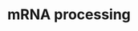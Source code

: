 ---
annotations:
- id: PW:0001073
  parent: regulatory pathway
  type: Pathway Ontology
  value: spliceosome pathway
authors:
- Nsalomonis
- MaintBot
- Khanspers
- Ddigles
- Fehrhart
- DeSl
- AlexanderPico
- Larsgw
description: 'This process describes the conversion of precursor messenger RNA into
  mature messenger RNA (mRNA). The pre-mRNA molecule undergoes three main modifications.
  These modifications are 5'' capping, 3'' polyadenylation, and RNA splicing, which
  occur in the cell nucleus before the RNA is translated.  5'' Capping: Capping of
  the pre-mRNA involves the addition of 7-methylguanosine (m7G) to the 5'' end. The
  cap protects the 5'' end of the primary RNA transcript from attack by ribonucleases
  that have specificity to the 3''5'' phosphodiester bonds.  3'' Processing: The pre-mRNA
  processing at the 3'' end of the RNA molecule involves cleavage of its 3'' end and
  then the addition of about 200 adenine residues to form a poly(A) tail. As the poly(A)
  tails is synthesised, it binds multiple copies of poly(A) binding protein, which
  protects the 3''end from ribonuclease digestion.  Splicing: RNA splicing is the
  process by which introns, regions of RNA that do not code for protein, are removed
  from the pre-mRNA and the remaining exons connected to re-form a single continuous
  molecule.  Description adapted from Wikipedia: http://en.wikipedia.org/wiki/Post-transcriptional_modification'
last-edited: 2023-01-31
organisms:
- Caenorhabditis elegans
redirect_from:
- /index.php/Pathway:WP123
- /instance/WP123
- /instance/WP123_r125266
revision: r125266
schema-jsonld:
- '@context': https://schema.org/
  '@id': https://wikipathways.github.io/pathways/WP123.html
  '@type': Dataset
  creator:
    '@type': Organization
    name: WikiPathways
  description: 'This process describes the conversion of precursor messenger RNA into
    mature messenger RNA (mRNA). The pre-mRNA molecule undergoes three main modifications.
    These modifications are 5'' capping, 3'' polyadenylation, and RNA splicing, which
    occur in the cell nucleus before the RNA is translated.  5'' Capping: Capping
    of the pre-mRNA involves the addition of 7-methylguanosine (m7G) to the 5'' end.
    The cap protects the 5'' end of the primary RNA transcript from attack by ribonucleases
    that have specificity to the 3''5'' phosphodiester bonds.  3'' Processing: The
    pre-mRNA processing at the 3'' end of the RNA molecule involves cleavage of its
    3'' end and then the addition of about 200 adenine residues to form a poly(A)
    tail. As the poly(A) tails is synthesised, it binds multiple copies of poly(A)
    binding protein, which protects the 3''end from ribonuclease digestion.  Splicing:
    RNA splicing is the process by which introns, regions of RNA that do not code
    for protein, are removed from the pre-mRNA and the remaining exons connected to
    re-form a single continuous molecule.  Description adapted from Wikipedia: http://en.wikipedia.org/wiki/Post-transcriptional_modification'
  keywords:
  - C25A1.4
  - C27H5.3
  - C36B1.5
  - C44B7.2
  - F08G12.2
  - F09G2.4
  - F11A10.2
  - F11A10.8
  - F28C1.1
  - F37E3.1
  - F43G6.5
  - F43G9.5
  - F47G9.1
  - F56D2.6
  - F58B3.7
  - F59A2.4
  - M03C11.7
  - T08A11.2
  - T08B2.5
  - T13H5.4
  - W03F9.10
  - Y113G7B.17
  - Y48B6A.3
  - Y55F3AM.3
  - Y55F3BR.1
  - Y59A8B.6
  - Y67H2A.1
  - Y73B6BL.33
  - Y76B12C.7
  - ama-1
  - bath-43
  - cel-1
  - cpf-1
  - cpf-2
  - dcr-1
  - dnj-30
  - eft-1
  - etr-1
  - gut-2
  - him-1
  - hrp-2
  - lsm-7
  - mog-1
  - mog-4
  - mog-5
  - nxf-1
  - pab-3
  - phf-5
  - prp-17
  - prp-21
  - prp-4
  - prp-8
  - ptb-1
  - rha-1
  - rnp-2
  - rnp-3
  - rnp-7
  - rsp-1
  - rsp-2
  - rsp-3
  - rsp-4
  - rsp-6
  - rsp-7
  - rsr-1
  - sap-1
  - snr-1
  - snr-3
  - snr-4
  - snr-5
  - snr-6
  - snr-7
  - spt-5
  - suf-1
  - tag-172
  - tag-203
  - tag-72
  - teg-1
  - uaf-1
  - unc-75
  license: CC0
  name: mRNA processing
seo: CreativeWork
title: mRNA processing
wpid: WP123
---